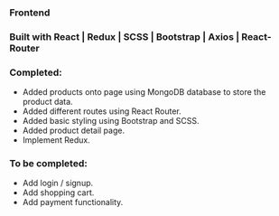 ### Frontend

### Built with React | Redux | SCSS | Bootstrap | Axios | React-Router


### Completed: 
- Added products onto page using MongoDB database to store the product data.
- Added different routes using React Router.
- Added basic styling using Bootstrap and SCSS.
- Added product detail page.
- Implement Redux.

### To be completed:
- Add login / signup.
- Add shopping cart.
- Add payment functionality.
